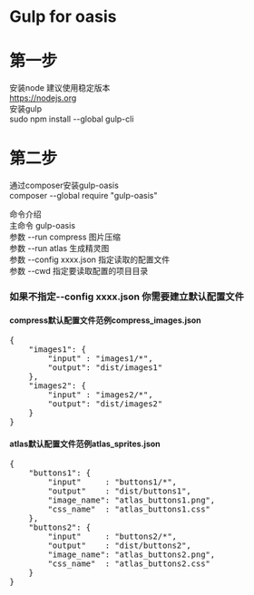 # Gulp for oasis

# 第一步
安装node 建议使用稳定版本  
https://nodejs.org  
安装gulp  
sudo npm install --global gulp-cli

# 第二步
通过composer安装gulp-oasis  
composer --global require "gulp-oasis"

命令介绍  
主命令 gulp-oasis  
参数 --run compress 图片压缩  
参数 --run atlas 生成精灵图  
参数 --config xxxx.json 指定读取的配置文件  
参数 --cwd 指定要读取配置的项目目录

### 如果不指定--config xxxx.json 你需要建立默认配置文件
#### compress默认配置文件范例compress_images.json
<pre>
{
    "images1": {
        "input" : "images1/*",
        "output": "dist/images1"
    },
    "images2": {
        "input" : "images2/*",
        "output": "dist/images2"
    }
}
</pre>
#### atlas默认配置文件范例atlas_sprites.json
<pre>
{
    "buttons1": {
        "input"     : "buttons1/*",
        "output"    : "dist/buttons1",
        "image_name": "atlas_buttons1.png",
        "css_name"  : "atlas_buttons1.css"
    },
    "buttons2": {
        "input"     : "buttons2/*",
        "output"    : "dist/buttons2",
        "image_name": "atlas_buttons2.png",
        "css_name"  : "atlas_buttons2.css"
    }
}
</pre>
